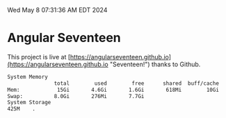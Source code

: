 Wed May  8 07:31:36 AM EDT 2024

# Angular Seventeen


This project is live at [https://angularseventeen.github.io](https://angularseventeen.github.io "Seventeen!") thanks to Github.

```bash
System Memory
               total        used        free      shared  buff/cache   available
Mem:            15Gi       4.6Gi       1.6Gi       618Mi        10Gi        10Gi
Swap:          8.0Gi       276Mi       7.7Gi
System Storage
425M	.
